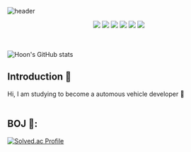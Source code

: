 ![header](https://capsule-render.vercel.app/api?type=waving&color=gradient&customColorList=28&height=300&section=header&text=Welcome%20Hoon's%20github&fontSize=70&animation=twinkling)

<div align="center">
	<img src="https://img.shields.io/badge/C++-00599C?style=flat&logo=C++&logoColor=white" />
	<img src="https://img.shields.io/badge/C-A8B9CC?style=flat&logo=C&logoColor=white" />
	<img src="https://img.shields.io/badge/Python-3776AB?style=flat&logo=Python&logoColor=white" />
	<img src="https://img.shields.io/badge/TensorFlow-FF6F00?style=flat&logo=TensorFlow&logoColor=white" />
	<img src="https://img.shields.io/badge/PyTorch-EE4C2C?style=flat&logo=PyTorch&logoColor=white" />
	<img src="https://img.shields.io/badge/ros-22314E?style=flat&logo=ros&logoColor=white"/>

</div>
<br/><br/>

![Hoon's GitHub stats](https://github-readme-stats.vercel.app/api?username=yhoons&theme=gruvbox&show_icons=true)

## Introduction :raised_hands:
Hi, I am studying to become a automous vehicle developer :car:
<br/><br/>







## BOJ 📖: 
</a>

[![Solved.ac Profile](http://mazassumnida.wtf/api/generate_badge?boj=dudgns0407)](https://solved.ac/dudgns0407)<br/>
<br/><br/><br/>
